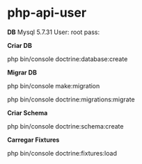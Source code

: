 # php-api-user

**DB**
Mysql 5.7.31
User: root
pass:

**Criar DB**

php bin/console doctrine:database:create

**Migrar DB**

php bin/console make:migration

php bin/console doctrine:migrations:migrate

**Criar Schema**

php bin/console doctrine:schema:create     

**Carregar Fixtures**

php bin/console doctrine:fixtures:load

